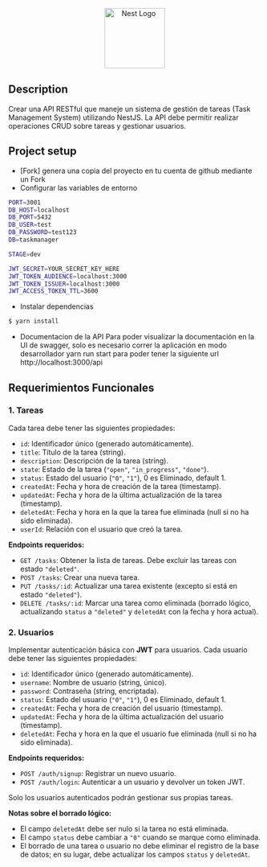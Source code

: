 <p align="center">
  <a href="http://nestjs.com/" target="blank"><img src="https://nestjs.com/img/logo-small.svg" width="120" alt="Nest Logo" /></a>
</p>

[circleci-image]: https://img.shields.io/circleci/build/github/nestjs/nest/master?token=abc123def456
[circleci-url]: https://circleci.com/gh/nestjs/nest


## Description

<p>
  Crear una API RESTful que maneje un sistema de gestión de tareas (Task Management System) utilizando NestJS. La API debe permitir realizar operaciones CRUD sobre tareas y gestionar usuarios.
</p>

## Project setup

- [Fork] genera una copia del proyecto en tu cuenta de github mediante un Fork
- Configurar las variables de entorno
```bash
PORT=3001
DB_HOST=localhost
DB_PORT=5432
DB_USER=test
DB_PASSWORD=test123
DB=taskmanager

STAGE=dev

JWT_SECRET=YOUR_SECRET_KEY_HERE
JWT_TOKEN_AUDIENCE=localhost:3000
JWT_TOKEN_ISSUER=localhost:3000
JWT_ACCESS_TOKEN_TTL=3600
```
- Instalar dependencias
```bash
$ yarn install
```
- Documentacion de la API
Para poder visualizar la documentación en la UI de swagger, solo es necesario correr la aplicación en modo desarrollador yarn run start para poder tener la siguiente url http://localhost:3000/api

## Requerimientos Funcionales

### 1. Tareas

Cada tarea debe tener las siguientes propiedades:
- `id`: Identificador único (generado automáticamente).
- `title`: Título de la tarea (string).
- `description`: Descripción de la tarea (string).
- `state`: Estado de la tarea (`"open"`, `"in_progress"`, `"done"`).
- `status`: Estado del usuario (`"0"`, `"1"`), 0 es Eliminado, default 1.
- `createdAt`: Fecha y hora de creación de la tarea (timestamp).
- `updatedAt`: Fecha y hora de la última actualización de la tarea (timestamp).
- `deletedAt`: Fecha y hora en la que la tarea fue eliminada (null si no ha sido eliminada).
- `userId`: Relación con el usuario que creó la tarea.

**Endpoints requeridos:**
- `GET /tasks`: Obtener la lista de tareas. Debe excluir las tareas con estado `"deleted"`.
- `POST /tasks`: Crear una nueva tarea.
- `PUT /tasks/:id`: Actualizar una tarea existente (excepto si está en estado `"deleted"`).
- `DELETE /tasks/:id`: Marcar una tarea como eliminada (borrado lógico, actualizando `status` a `"deleted"` y `deletedAt` con la fecha y hora actual).

### 2. Usuarios

Implementar autenticación básica con **JWT** para usuarios. Cada usuario debe tener las siguientes propiedades:
- `id`: Identificador único (generado automáticamente).
- `username`: Nombre de usuario (string, único).
- `password`: Contraseña (string, encriptada).
- `status`: Estado del usuario (`"0"`, `"1"`), 0 es Eliminado, default 1.
- `createdAt`: Fecha y hora de creación del usuario (timestamp).
- `updatedAt`: Fecha y hora de la última actualización del usuario (timestamp).
- `deletedAt`: Fecha y hora en la que el usuario fue eliminada (null si no ha sido eliminada).

**Endpoints requeridos:**
- `POST /auth/signup`: Registrar un nuevo usuario.
- `POST /auth/login`: Autenticar a un usuario y devolver un token JWT.

Solo los usuarios autenticados podrán gestionar sus propias tareas.


**Notas sobre el borrado lógico:**
- El campo `deletedAt` debe ser nulo si la tarea no está eliminada.
- El campo `status` debe cambiar a `"0"` cuando se marque como eliminada.
- El borrado de una tarea o usuario no debe eliminar el registro de la base de datos; en su lugar, debe actualizar los campos `status` y `deletedAt`.
